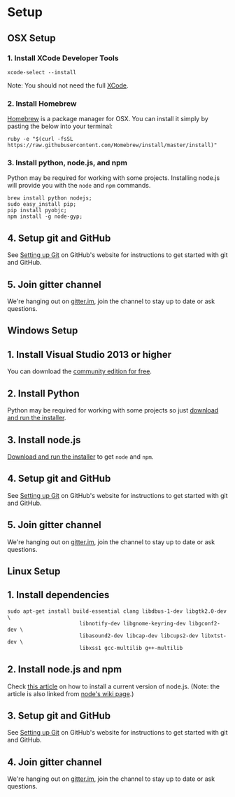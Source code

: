# Setup

## OSX Setup

### 1. Install XCode Developer Tools

```
xcode-select --install
```

Note: You should not need the full [XCode](https://itunes.apple.com/us/app/xcode/id497799835?mt=12).


### 2. Install Homebrew

[Homebrew](http://brew.sh/) is a package manager for OSX.  You can install it simply by pasting the below into your terminal:

```
ruby -e "$(curl -fsSL https://raw.githubusercontent.com/Homebrew/install/master/install)"
```

### 3. Install python, node.js, and npm

Python may be required for working with some projects.  Installing node.js will provide you with the `node` and `npm` commands.

```
brew install python nodejs;
sudo easy_install pip;
pip install pyobjc;
npm install -g node-gyp;
```

## 4. Setup git and GitHub

See [Setting up Git][git-setup]
on GitHub's website for instructions to get started with git and GitHub.

## 5. Join gitter channel

We're hanging out on [gitter.im][gitter-mongodb-js], join the channel to stay
up to date or ask questions.

## Windows Setup

## 1. Install Visual Studio 2013 or higher

You can download the [community edition for free](http://www.visualstudio.com/products/visual-studio-community-vs).

## 2. Install Python

Python may be required for working with some projects so just [download and run the installer](http://www.python.org/download/releases/2.7/).

## 3. Install node.js

[Download and run the installer][node-download] to get `node` and `npm`.

## 4. Setup git and GitHub

See [Setting up Git][git-setup]
on GitHub's website for instructions to get started with git and GitHub.

## 5. Join gitter channel

We're hanging out on [gitter.im][gitter-mongodb-js], join the channel to stay
up to date or ask questions.

## Linux Setup

## 1. Install dependencies

```
sudo apt-get install build-essential clang libdbus-1-dev libgtk2.0-dev \
                       libnotify-dev libgnome-keyring-dev libgconf2-dev \
                       libasound2-dev libcap-dev libcups2-dev libxtst-dev \
                       libxss1 gcc-multilib g++-multilib
```

## 2. Install node.js and npm

Check [this article][install-linux] on how to install
a current version of node.js. (Note: the article is also linked from
[node's wiki page][node-wiki-install].)

## 3. Setup git and GitHub

See [Setting up Git][git-setup]
on GitHub's website for instructions to get started with git and GitHub.

## 4. Join gitter channel

We're hanging out on [gitter.im][gitter-mongodb-js], join the channel to stay
up to date or ask questions.

[install-linux]: https://nodesource.com/blog/nodejs-v012-iojs-and-the-nodesource-linux-repositories
[node-download]: https://nodejs.org/download/
[node-wiki-install]: https://github.com/joyent/node/wiki/Installing-Node.js-via-package-manager
[git-setup]: https://help.github.com/articles/set-up-git/#setting-up-git
[gitter-mongodb-js]: https://gitter.im/mongodb-js/mongodb-js
